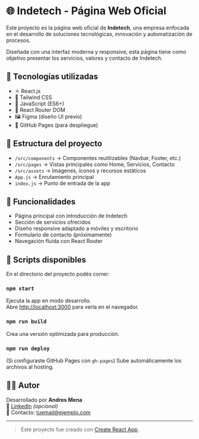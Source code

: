 # 🌐 Indetech - Página Web Oficial

Este proyecto es la página web oficial de **Indetech**, una empresa enfocada en el desarrollo de soluciones tecnológicas, innovación y automatización de procesos.

Diseñada con una interfaz moderna y responsive, esta página tiene como objetivo presentar los servicios, valores y contacto de Indetech.

## 🚀 Tecnologías utilizadas

- ⚛️ React.js
- 💨 Tailwind CSS
- 🧠 JavaScript (ES6+)
- 🧩 React Router DOM
- 🖼️ Figma (diseño UI previo)
- 🔗 GitHub Pages (para despliegue)

## 📂 Estructura del proyecto

- `/src/components` → Componentes reutilizables (Navbar, Footer, etc.)
- `/src/pages` → Vistas principales como Home, Servicios, Contacto
- `/src/assets` → Imágenes, íconos y recursos estáticos
- `App.js` → Enrutamiento principal
- `index.js` → Punto de entrada de la app

## 📸 Funcionalidades

- Página principal con introducción de Indetech
- Sección de servicios ofrecidos
- Diseño responsive adaptado a móviles y escritorio
- Formulario de contacto (próximamente)
- Navegación fluida con React Router

## 🔧 Scripts disponibles

En el directorio del proyecto podés correr:

### `npm start`

Ejecuta la app en modo desarrollo.\
Abre [http://localhost:3000](http://localhost:3000) para verla en el navegador.

### `npm run build`

Crea una versión optimizada para producción.

### `npm run deploy`

(Si configuraste GitHub Pages con `gh-pages`) Sube automáticamente los archivos al hosting.


## 🧑‍💻 Autor

Desarrollado por **Andres Mena**  
💼 [LinkedIn](https://linkedin.com/in/tuusuario) *(opcional)*  
📧 Contacto: tuemail@ejemplo.com

---

> Este proyecto fue creado con [Create React App](https://github.com/facebook/create-react-app).

